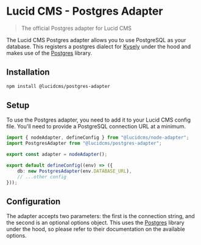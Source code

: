 # Lucid CMS - Postgres Adapter 

> The official Postgres adapter for Lucid CMS

The Lucid CMS Postgres adapter allows you to use PostgreSQL as your database. This registers a postgres dialect for [Kysely](https://kysely.dev/) under the hood and makes use of the [Postgres](https://github.com/porsager/postgres) library.

## Installation

```bash
npm install @lucidcms/postgres-adapter
```

## Setup

To use the Postgres adapter, you need to add it to your Lucid CMS config file. You'll need to provide a PostgreSQL connection URL at a minimum.

```typescript
import { nodeAdapter, defineConfig } from "@lucidcms/node-adapter";
import PostgresAdapter from "@lucidcms/postgres-adapter";

export const adapter = nodeAdapter();

export default defineConfig((env) => ({
    db: new PostgresAdapter(env.DATABASE_URL),
    // ...other config
}));
```

## Configuration

The adapter accepts two parameters: the first is the connection string, and the second is an optional options object. This uses the [Postgres](https://github.com/porsager/postgres) library under the hood, so please refer to their documentation on the available options.